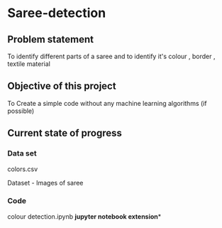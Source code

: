 # Saree-detection
## Problem statement


To identify different parts of a saree and to identify it's colour , border , textile material 

## Objective of this project 

To Create a simple code without any machine learning algorithms (if possible)

## Current state of progress 

### Data set 

colors.csv 

Dataset - Images of saree 

### Code

colour detection.ipynb **jupyter notebook extension***
